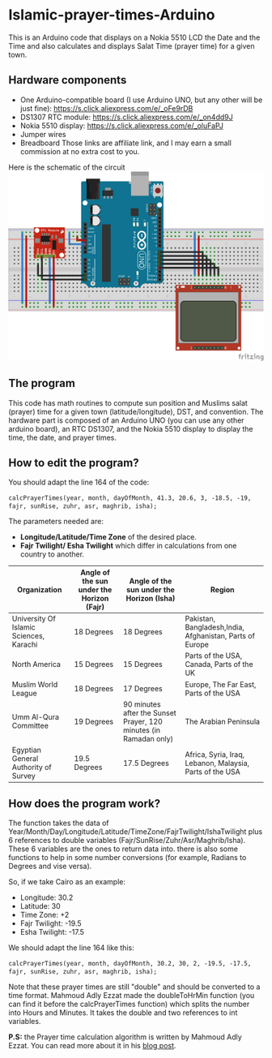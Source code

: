 # Islamic-prayer-times-Arduino
This is an Arduino code that displays on a Nokia 5510 LCD the Date and the Time and also calculates and displays Salat Time (prayer time) for a given town.

## Hardware components
- One Arduino-compatible board (I use Arduino UNO, but any other will be just fine): https://s.click.aliexpress.com/e/_oFe9rDB
- DS1307 RTC module: https://s.click.aliexpress.com/e/_on4dd9J
- Nokia 5510 display: https://s.click.aliexpress.com/e/_oluFaPJ
- Jumper wires
- Breadboard
Those links are affiliate link, and I may earn a small commission at no extra cost to you.

Here is the schematic of the circuit
![Circuit Schematic](https://github.com/Hatem-Zehir/Islamic-prayer-times-Arduino/blob/main/Circuit-of-the-Arduino-prayer-times-calculator.png)

## The program
This code has math routines to compute sun position and Muslims salat (prayer) time for a given town (latitude/longitude), DST, and convention. The hardware part is composed of an Arduino UNO (you can use any other arduino board), an RTC DS1307, and the Nokia 5510 display to display the time, the date, and prayer times.

## How to edit the program?
You should adapt the line 164 of the code:
```
calcPrayerTimes(year, month, dayOfMonth, 41.3, 20.6, 3, -18.5, -19, fajr, sunRise, zuhr, asr, maghrib, isha);
```
The parameters needed are:
- **Longitude/Latitude/Time Zone** of the desired place.
- **Fajr Twilight/ Esha Twilight** which differ in calculations from one country to another.

|Organization|Angle of the sun under the Horizon (Fajr)|Angle of the sun under the Horizon (Isha)|Region|
| --- | --- | --- | --- |
|University Of Islamic Sciences, Karachi|18 Degrees|18 Degrees|Pakistan, Bangladesh,India, Afghanistan, Parts of Europe|
|North America|15 Degrees|15 Degrees|Parts of the USA, Canada, Parts of the UK|
|Muslim World League|18 Degrees|17 Degrees|Europe, The Far East, Parts of the USA|
|Umm Al-Qura Committee|19 Degrees|90 minutes after the Sunset Prayer, 120 minutes (in Ramadan only)|The Arabian Peninsula|
|Egyptian General Authority of Survey|19.5 Degrees|17.5 Degrees|Africa, Syria, Iraq, Lebanon, Malaysia, Parts of the USA|

## How does the program work?
The function takes the data of Year/Month/Day/Longitude/Latitude/TimeZone/FajrTwilight/IshaTwilight plus 6 references to double variables (Fajr/SunRise/Zuhr/Asr/Maghrib/Isha). These 6 variables are the ones to return data into. there is also some functions to help in some number conversions (for example, Radians to Degrees and vise versa).

So, if we take Cairo as an example:
- Longitude: 30.2
- Latitude: 30
- Time Zone: +2 
- Fajr Twilight: -19.5
- Esha Twilight: -17.5

We should adapt the line 164 like this:
```
calcPrayerTimes(year, month, dayOfMonth, 30.2, 30, 2, -19.5, -17.5, fajr, sunRise, zuhr, asr, maghrib, isha);
```
Note that these prayer times are still "double" and should be converted to a time format. Mahmoud Adly Ezzat made the doubleToHrMin function (you can find it before the calcPrayerTimes function) which splits the number into Hours and Minutes. It takes the double and two references to int variables.

**P.S:** the Prayer time calculation algorithm is written by Mahmoud Adly Ezzat. You can read more about it in his [blog post](http://3adly.blogspot.com/2010/07/prayer-times-calculations-pure-c-code.html).
